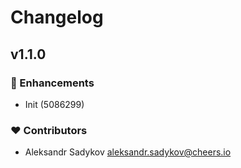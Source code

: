 # Changelog


## v1.1.0


### 🚀 Enhancements

  - Init (5086299)

### ❤️  Contributors

- Aleksandr Sadykov <aleksandr.sadykov@cheers.io>

